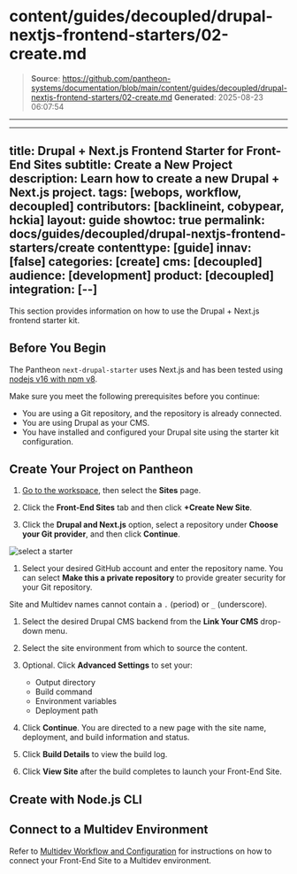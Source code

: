 # content/guides/decoupled/drupal-nextjs-frontend-starters/02-create.md

> **Source**: https://github.com/pantheon-systems/documentation/blob/main/content/guides/decoupled/drupal-nextjs-frontend-starters/02-create.md
> **Generated**: 2025-08-23 06:07:54

---

---
title: Drupal + Next.js Frontend Starter for Front-End Sites
subtitle: Create a New Project
description: Learn how to create a new Drupal + Next.js project.
tags: [webops, workflow, decoupled]
contributors: [backlineint, cobypear, hckia]
layout: guide
showtoc: true
permalink: docs/guides/decoupled/drupal-nextjs-frontend-starters/create
contenttype: [guide]
innav: [false]
categories: [create]
cms: [decoupled]
audience: [development]
product: [decoupled]
integration: [--]
---

This section provides information on how to use the Drupal + Next.js frontend starter kit.

## Before You Begin

The Pantheon `next-drupal-starter` uses Next.js and has been tested using [nodejs v16 with npm v8](https://nodejs.org/en/download/).

Make sure you meet the following prerequisites before you continue:

- You are using a Git repository, and the repository is already connected.
- You are using Drupal as your CMS.
- You have installed and configured your Drupal site using the starter kit configuration.

## Create Your Project on Pantheon

1. [Go to the workspace](/guides/account-mgmt/workspace-sites-teams/workspaces#switch-between-workspaces), then select the **Sites** page.

1. Click the **Front-End Sites** tab and then click **+Create New Site**.

1. Click the **Drupal and Next.js** option, select a repository under **Choose your Git provider**, and then click **Continue**.

  ![select a starter](../../../../images/decoupled-select-starter-new.png)

1. Select your desired GitHub account and enter the repository name. You can select **Make this a private repository** to provide greater security for your Git repository.

  Site and Multidev names cannot contain a `.` (period) or `_` (underscore).

1. Select the desired Drupal CMS backend from the **Link Your CMS** drop-down menu.

1. Select the site environment from which to source the content.

1. Optional. Click **Advanced Settings** to set your:

   - Output directory
   - Build command
   - Environment variables
   - Deployment path

1. Click **Continue**. You are directed to a new page with the site name, deployment, and build information and status.

1. Click **Build Details** to view the build log.

1. Click **View Site** after the build completes to launch your Front-End Site.

## Create with Node.js CLI

<Partial file="decoupled-nodejs-cli.md" />

## Connect to a Multidev Environment

Refer to [Multidev Workflow and Configuration](/guides/decoupled/overview/fes-multidev) for instructions on how to connect your Front-End Site to a Multidev environment.
